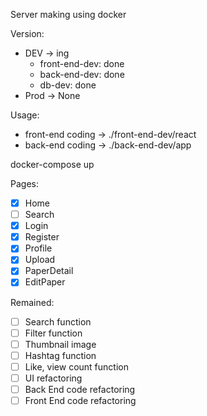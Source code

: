 <!-- @format -->

Server making using docker

Version:

- DEV -> ing
  - front-end-dev: done
  - back-end-dev: done
  - db-dev: done
- Prod -> None

Usage:

- front-end coding -> ./front-end-dev/react
- back-end coding -> ./back-end-dev/app

docker-compose up

Pages:

- [x] Home
- [ ] Search
- [x] Login
- [x] Register
- [x] Profile
- [x] Upload
- [x] PaperDetail
- [x] EditPaper

Remained:
- [ ] Search function
- [ ] Filter function
- [ ] Thumbnail image
- [ ] Hashtag function
- [ ] Like, view count function
- [ ] UI refactoring
- [ ] Back End code refactoring
- [ ] Front End code refactoring
